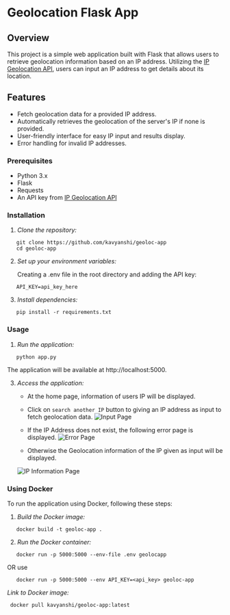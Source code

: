 # Geolocation Flask App

## Overview

This project is a simple web application built with Flask that allows users to retrieve geolocation information based on an IP address. Utilizing the [IP Geolocation API](https://ipgeolocation.io/), users can input an IP address to get details about its location.

## Features

- Fetch geolocation data for a provided IP address.
- Automatically retrieves the geolocation of the server's IP if none is provided.
- User-friendly interface for easy IP input and results display.
- Error handling for invalid IP addresses.

### Prerequisites

- Python 3.x
- Flask
- Requests
- An API key from [IP Geolocation API](https://ipgeolocation.io/)

### Installation

1. *Clone the repository:*
```
   git clone https://github.com/kavyanshi/geoloc-app
   cd geoloc-app
```   

2. *Set up your environment variables:*

   Creating a .env file in the root directory and adding the API key:

```   
   API_KEY=api_key_here
```

3. *Install dependencies:*
```
   pip install -r requirements.txt
```

### Usage

1. *Run the application:*
```
   python app.py
```  

   The application will be available at http://localhost:5000.
   
3. *Access the application:*
   - At the home page, information of users IP will be displayed.
     
   - Click on `search another IP` button to giving an IP address as input to fetch geolocation data.
   ![Input Page](https://github.com/user-attachments/assets/151a5696-2a9a-4620-9f8e-b1f6dd544e1a)
   
   - If the IP Address does not exist, the following error page is displayed.
   ![Error Page](https://github.com/user-attachments/assets/895d71b2-5ffc-4b67-9604-0d25d5f1a3b4)
   
   - Otherwise the Geolocation information of the IP given as input will be displayed.
     
   ![IP Information Page](https://github.com/user-attachments/assets/e90e09e8-1211-4451-915a-4b8eca879a1d)
   


### Using Docker

To run the application using Docker, following these steps:

1. *Build the Docker image:*
```
   docker build -t geoloc-app .
```   

2. *Run the Docker container:*
```
   docker run -p 5000:5000 --env-file .env geolocapp
```
OR use 
```
   docker run -p 5000:5000 --env API_KEY=<api_key> geoloc-app
```

*Link to Docker image:*

```  docker pull kavyanshi/geoloc-app:latest ```
   
